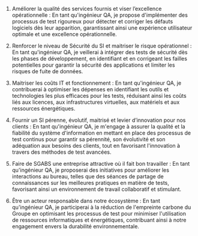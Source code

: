 1. Améliorer la qualité des services fournis et viser l’excellence opérationnelle : En tant qu'ingénieur QA, je propose d'implémenter des processus de test rigoureux pour détecter et corriger les défauts logiciels dès leur apparition, garantissant ainsi une expérience utilisateur optimale et une excellence opérationnelle.

2. Renforcer le niveau de Sécurité du SI et maitriser le risque opérationnel : En tant qu'ingénieur QA, je veillerai à intégrer des tests de sécurité dès les phases de développement, en identifiant et en corrigeant les failles potentielles pour garantir la sécurité des applications et limiter les risques de fuite de données.

3. Maitriser les coûts IT et fonctionnement : En tant qu'ingénieur QA, je contribuerai à optimiser les dépenses en identifiant les outils et technologies les plus efficaces pour les tests, réduisant ainsi les coûts liés aux licences, aux infrastructures virtuelles, aux matériels et aux ressources énergétiques.

4. Fournir un SI pérenne, évolutif, maitrisé et levier d’innovation pour nos clients : En tant qu'ingénieur QA, je m'engage à assurer la qualité et la fiabilité du système d'information en mettant en place des processus de test continus pour garantir sa pérennité, son évolutivité et son adéquation aux besoins des clients, tout en favorisant l'innovation à travers des méthodes de test avancées.

5. Faire de SGABS une entreprise attractive où il fait bon travailler : En tant qu'ingénieur QA, je proposerai des initiatives pour améliorer les interactions au bureau, telles que des séances de partage de connaissances sur les meilleures pratiques en matière de tests, favorisant ainsi un environnement de travail collaboratif et stimulant.

6. Être un acteur responsable dans notre écosystème : En tant qu'ingénieur QA, je participerai à la réduction de l'empreinte carbone du Groupe en optimisant les processus de test pour minimiser l'utilisation de ressources informatiques et énergétiques, contribuant ainsi à notre engagement envers la durabilité environnementale.
